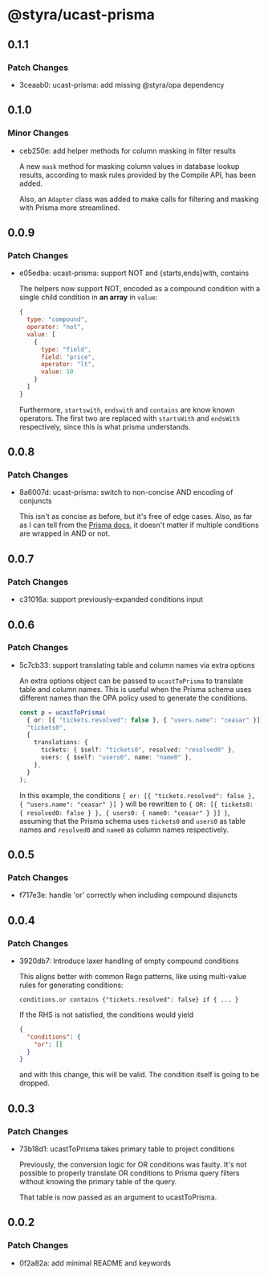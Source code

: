 # @styra/ucast-prisma

## 0.1.1

### Patch Changes

- 3ceaab0: ucast-prisma: add missing @styra/opa dependency

## 0.1.0

### Minor Changes

- ceb250e: add helper methods for column masking in filter results

  A new `mask` method for masking column values in database lookup results,
  according to mask rules provided by the Compile API, has been added.

  Also, an `Adapter` class was added to make calls for filtering and masking with Prisma more streamlined.

## 0.0.9

### Patch Changes

- e05edba: ucast-prisma: support NOT and {starts,ends}with, contains

  The helpers now support NOT, encoded as a compound condition with a single
  child condition in **an array** in `value`:

  ```js
  {
    type: "compound",
    operator: "not",
    value: [
      {
        type: "field",
        field: "price",
        operator: "lt",
        value: 10
      }
    ]
  }
  ```

  Furthermore, `startswith`, `endswith` and `contains` are know known operators.
  The first two are replaced with `startsWith` and `endsWith` respectively, since
  this is what prisma understands.

## 0.0.8

### Patch Changes

- 8a6007d: ucast-prisma: switch to non-concise AND encoding of conjuncts

  This isn't as concise as before, but it's free of edge cases.
  Also, as far as I can tell from the [Prisma docs](https://www.prisma.io/docs/orm/reference/prisma-client-reference#and), it doesn't
  matter if multiple conditions are wrapped in AND or not.

## 0.0.7

### Patch Changes

- c31016a: support previously-expanded conditions input

## 0.0.6

### Patch Changes

- 5c7cb33: support translating table and column names via extra options

  An extra options object can be passed to `ucastToPrisma` to translate table and column names.
  This is useful when the Prisma schema uses different names than the OPA policy used to generate
  the conditions.

  ```typescript
  const p = ucastToPrisma(
    { or: [{ "tickets.resolved": false }, { "users.name": "ceasar" }] },
    "tickets0",
    {
      translations: {
        tickets: { $self: "tickets0", resolved: "resolved0" },
        users: { $self: "users0", name: "name0" },
      },
    }
  );
  ```

  In this example, the conditions `{ or: [{ "tickets.resolved": false }, { "users.name": "ceasar" }] }`
  will be rewritten to `{ OR: [{ tickets0: { resolved0: false } }, { users0: { name0: "ceasar" } }] }`,
  assuming that the Prisma schema uses `tickets0` and `users0` as table names and `resolved0` and `name0`
  as column names respectively.

## 0.0.5

### Patch Changes

- f717e3e: handle 'or' correctly when including compound disjuncts

## 0.0.4

### Patch Changes

- 3920db7: Introduce laxer handling of empty compound conditions

  This aligns better with common Rego patterns, like using multi-value
  rules for generating conditions:

  ```rego
  conditions.or contains {"tickets.resolved": false} if { ... }
  ```

  If the RHS is not satisfied, the conditions would yield

  ```json
  {
    "conditions": {
      "or": []
    }
  }
  ```

  and with this change, this will be valid. The condition itself is
  going to be dropped.

## 0.0.3

### Patch Changes

- 73b18d1: ucastToPrisma takes primary table to project conditions

  Previously, the conversion logic for OR conditions was faulty.
  It's not possible to properly translate OR conditions to Prisma
  query filters without knowing the primary table of the query.

  That table is now passed as an argument to ucastToPrisma.

## 0.0.2

### Patch Changes

- 0f2a82a: add minimal README and keywords
